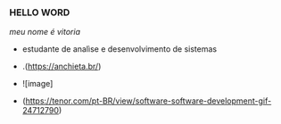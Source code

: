 ### HELLO WORD 

*meu nome é vitoria*

- estudante de analìse e desenvolvimento de sistemas
- .(https://anchieta.br/)

- ![image]
- (https://tenor.com/pt-BR/view/software-software-development-gif-24712790)

